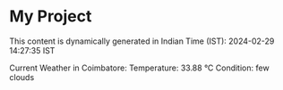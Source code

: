 # My Project

This content is dynamically generated in Indian Time (IST): 2024-02-29 14:27:35 IST


Current Weather in Coimbatore:
Temperature: 33.88 °C
Condition: few clouds
